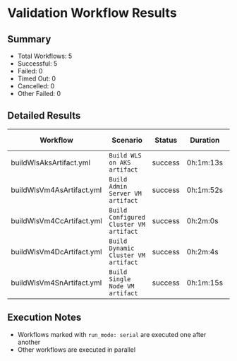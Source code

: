 # Validation Workflow Results

## Summary
- Total Workflows: 5
- Successful: 5
- Failed: 0
- Timed Out: 0
- Cancelled: 0
- Other Failed: 0

## Detailed Results

| Workflow | Scenario | Status | Duration | Run URL |
|----------|----------|---------|-----------|----------|
| buildWlsAksArtifact.yml | `Build WLS on AKS artifact` | success | 0h:1m:13s | [View Run](https://github.com/azure-javaee/weblogic-azure/actions/runs/16766781766) |
| buildWlsVm4AsArtifact.yml | `Build Admin Server VM artifact` | success | 0h:1m:52s | [View Run](https://github.com/azure-javaee/weblogic-azure/actions/runs/16766783371) |
| buildWlsVm4CcArtifact.yml | `Build Configured Cluster VM artifact` | success | 0h:2m:0s | [View Run](https://github.com/azure-javaee/weblogic-azure/actions/runs/16766784589) |
| buildWlsVm4DcArtifact.yml | `Build Dynamic Cluster VM artifact` | success | 0h:2m:4s | [View Run](https://github.com/azure-javaee/weblogic-azure/actions/runs/16766785816) |
| buildWlsVm4SnArtifact.yml | `Build Single Node VM artifact` | success | 0h:1m:15s | [View Run](https://github.com/azure-javaee/weblogic-azure/actions/runs/16766787097) |


## Execution Notes
- Workflows marked with `run_mode: serial` are executed one after another
- Other workflows are executed in parallel
